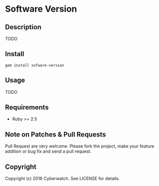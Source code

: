 # Software Version

## Description

TODO

## Install

```
gem install sofware-version
```

## Usage

TODO

## Requirements

- Ruby >= 2.5

## Note on Patches & Pull Requests

Pull Request are very welcome. Please fork the project, make your feature addition or bug fix
and send a pull request.

## Copyright

Copyright (c) 2018 Cyberwatch. See LICENSE for details.
